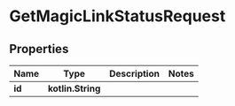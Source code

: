 
# GetMagicLinkStatusRequest

## Properties
Name | Type | Description | Notes
------------ | ------------- | ------------- | -------------
**id** | **kotlin.String** |  | 



